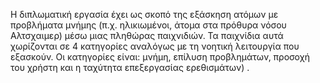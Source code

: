 Η διπλωματική εργασία έχει ως σκοπό της εξάσκηση ατόμων με προβλήματα μνήμης (π.χ. ηλικιωμένοι, άτομα στα πρόθυρα νόσου Αλτσχαιμερ)  μέσω μιας πληθώρας παιχνιδιών. Τα παιχνίδια αυτά χωρίζονται σε 4 κατηγορίες αναλόγως με τη νοητική λειτουργία που εξασκούν. Οι κατηγορίες είναι: μνήμη, επίλυση προβλημάτων, προσοχή του χρήστη και η ταχύτητα επεξεργασίας ερεθισμάτων) . 
